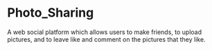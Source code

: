 # Photo_Sharing
  A web social platform which allows users to make friends, to upload pictures, and to leave like and comment on the pictures that they like.
